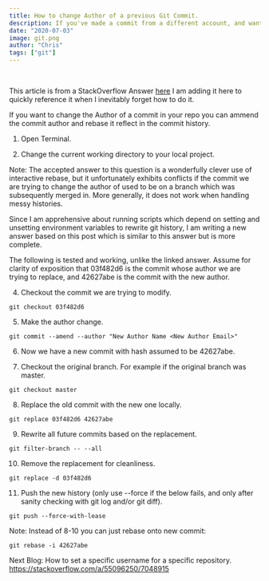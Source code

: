 ```yaml
---
title: How to change Author of a previous Git Commit.
description: If you've made a commit from a different account, and want to change the author (essentially rewriting history) follow these steps.
date: "2020-07-03"
image: git.png
author: "Chris"
tags: ["git"]
---
```


<br />

This article is from a StackOverflow Answer [here](https://stackoverflow.com/a/30737248/7048915) I am adding it here to quickly reference it when I inevitably forget how to do it.

If you want to change the Author of a commit in your repo you can ammend the commit author and rebase it reflect in the commit history.

1. Open Terminal.

2. Change the current working directory to your local project.

Note: The accepted answer to this question is a wonderfully clever use of interactive rebase, but it unfortunately exhibits conflicts if the commit we are trying to change the author of used to be on a branch which was subsequently merged in. More generally, it does not work when handling messy histories.

Since I am apprehensive about running scripts which depend on setting and unsetting environment variables to rewrite git history, I am writing a new answer based on this post which is similar to this answer but is more complete.

The following is tested and working, unlike the linked answer. Assume for clarity of exposition that 03f482d6 is the commit whose author we are trying to replace, and 42627abe is the commit with the new author.

4. Checkout the commit we are trying to modify.

```
git checkout 03f482d6
```

5. Make the author change.

```
git commit --amend --author "New Author Name <New Author Email>"
```

6. Now we have a new commit with hash assumed to be 42627abe.

7. Checkout the original branch. For example if the original branch was master.

```
git checkout master
```

8. Replace the old commit with the new one locally.

```
git replace 03f482d6 42627abe
```

9. Rewrite all future commits based on the replacement.

```
git filter-branch -- --all
```

10. Remove the replacement for cleanliness.

```
git replace -d 03f482d6
```

11. Push the new history (only use --force if the below fails, and only after sanity checking with git log and/or git diff).

```
git push --force-with-lease
```

Note: Instead of 8-10 you can just rebase onto new commit:

```
git rebase -i 42627abe
```

Next Blog: How to set a specific username for a specific repository. https://stackoverflow.com/a/55096250/7048915
